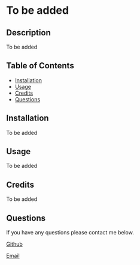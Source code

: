 
  # To be added
  

## Description
  
To be added

## Table of Contents


- [Installation](#installation)
- [Usage](#usage)
- [Credits](#credits)
- [Questions](#questions)

## Installation
  
To be added
  
## Usage

To be added

## Credits

To be added



## Questions

If you have any questions please contact me below.

[Github](https://github.com/)

[Email]()
